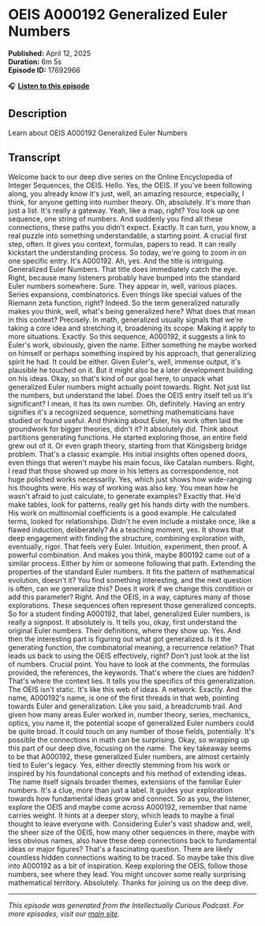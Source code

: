 # OEIS A000192 Generalized Euler Numbers

**Published:** April 12, 2025  
**Duration:** 6m 5s  
**Episode ID:** 17692966

🎧 **[Listen to this episode](https://intellectuallycurious.buzzsprout.com/2529712/episodes/17692966-oeis-a000192-generalized-euler-numbers)**

## Description

Learn about OEIS A000192 Generalized Euler Numbers

## Transcript

Welcome back to our deep dive series on the Online Encyclopedia of Integer Sequences, the OEIS. Hello. Yes, the OEIS. If you've been following along, you already know it's just, well, an amazing resource, especially, I think, for anyone getting into number theory. Oh, absolutely. It's more than just a list. It's really a gateway. Yeah, like a map, right? You look up one sequence, one string of numbers. And suddenly you find all these connections, these paths you didn't expect. Exactly. It can turn, you know, a real puzzle into something understandable, a starting point. A crucial first step, often. It gives you context, formulas, papers to read. It can really kickstart the understanding process. So today, we're going to zoom in on one specific entry. It's A000192. Ah, yes. And the title is intriguing. Generalized Euler Numbers. That title does immediately catch the eye. Right, because many listeners probably have bumped into the standard Euler numbers somewhere. Sure. They appear in, well, various places. Series expansions, combinatorics. Even things like special values of the Riemann zeta function, right? Indeed. So the term generalized naturally makes you think, well, what's being generalized here? What does that mean in this context? Precisely. In math, generalized usually signals that we're taking a core idea and stretching it, broadening its scope. Making it apply to more situations. Exactly. So this sequence, A000192, it suggests a link to Euler's work, obviously, given the name. Either something he maybe worked on himself or perhaps something inspired by his approach, that generalizing spirit he had. It could be either. Given Euler's, well, immense output, it's plausible he touched on it. But it might also be a later development building on his ideas. Okay, so that's kind of our goal here, to unpack what generalized Euler numbers might actually point towards. Right. Not just list the numbers, but understand the label. Does the OEIS entry itself tell us it's significant? I mean, it has its own number. Oh, definitely. Having an entry signifies it's a recognized sequence, something mathematicians have studied or found useful. And thinking about Euler, his work often laid the groundwork for bigger theories, didn't it? It absolutely did. Think about partitions generating functions. He started exploring those, an entire field grew out of it. Or even graph theory, starting from that Königsberg bridge problem. That's a classic example. His initial insights often opened doors, even things that weren't maybe his main focus, like Catalan numbers. Right, I read that those showed up more in his letters as correspondence, not huge polished works necessarily. Yes, which just shows how wide-ranging his thoughts were. His way of working was also key. You mean how he wasn't afraid to just calculate, to generate examples? Exactly that. He'd make tables, look for patterns, really get his hands dirty with the numbers. His work on multinomial coefficients is a good example. He calculated terms, looked for relationships. Didn't he even include a mistake once, like a flawed induction, deliberately? As a teaching moment, yes. It shows that deep engagement with finding the structure, combining exploration with, eventually, rigor. That feels very Euler. Intuition, experiment, then proof. A powerful combination. And makes you think, maybe 800192 came out of a similar process. Either by him or someone following that path. Extending the properties of the standard Euler numbers. It fits the pattern of mathematical evolution, doesn't it? You find something interesting, and the next question is often, can we generalize this? Does it work if we change this condition or add this parameter? Right. And the OEIS, in a way, captures many of those explorations. These sequences often represent those generalized concepts. So for a student finding A000192, that label, generalized Euler numbers, is really a signpost. It absolutely is. It tells you, okay, first understand the original Euler numbers. Their definitions, where they show up. Yes. And then the interesting part is figuring out what got generalized. Is it the generating function, the combinatorial meaning, a recurrence relation? That leads us back to using the OEIS effectively, right? Don't just look at the list of numbers. Crucial point. You have to look at the comments, the formulas provided, the references, the keywords. That's where the clues are hidden? That's where the context lies. It tells you the specifics of this generalization. The OEIS isn't static. It's like this web of ideas. A network. Exactly. And the name, A000192's name, is one of the first threads in that web, pointing towards Euler and generalization. Like you said, a breadcrumb trail. And given how many areas Euler worked in, number theory, series, mechanics, optics, you name it, the potential scope of generalized Euler numbers could be quite broad. It could touch on any number of those fields, potentially. It's possible the connections in math can be surprising. Okay, so wrapping up this part of our deep dive, focusing on the name. The key takeaway seems to be that A000192, these generalized Euler numbers, are almost certainly tied to Euler's legacy. Yes, either directly stemming from his work or inspired by his foundational concepts and his method of extending ideas. The name itself signals broader themes, extensions of the familiar Euler numbers. It's a clue, more than just a label. It guides your exploration towards how fundamental ideas grow and connect. So as you, the listener, explore the OEIS and maybe come across A000192, remember that name carries weight. It hints at a deeper story, which leads to maybe a final thought to leave everyone with. Considering Euler's vast shadow and, well, the sheer size of the OEIS, how many other sequences in there, maybe with less obvious names, also have these deep connections back to fundamental ideas or major figures? That's a fascinating question. There are likely countless hidden connections waiting to be traced. So maybe take this dive into A000192 as a bit of inspiration. Keep exploring the OEIS, follow those numbers, see where they lead. You might uncover some really surprising mathematical territory. Absolutely. Thanks for joining us on the deep dive.

---
*This episode was generated from the Intellectually Curious Podcast. For more episodes, visit our [main site](https://intellectuallycurious.buzzsprout.com).*
